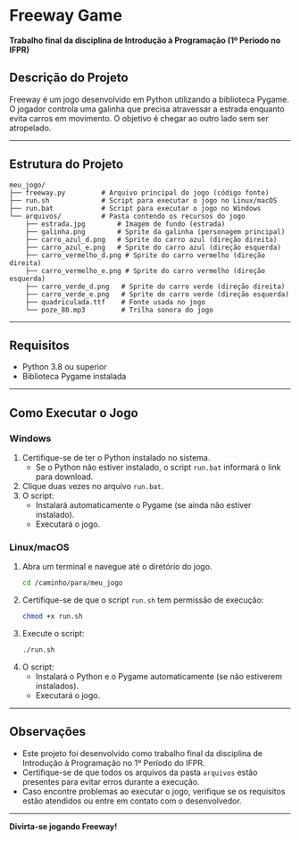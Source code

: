 # Freeway Game

**Trabalho final da disciplina de Introdução à Programação (1º Período no IFPR)**

## Descrição do Projeto
Freeway é um jogo desenvolvido em Python utilizando a biblioteca Pygame. O jogador controla uma galinha que precisa atravessar a estrada enquanto evita carros em movimento. O objetivo é chegar ao outro lado sem ser atropelado.

---

## Estrutura do Projeto
```
meu_jogo/
├── freeway.py         # Arquivo principal do jogo (código fonte)
├── run.sh             # Script para executar o jogo no Linux/macOS
├── run.bat            # Script para executar o jogo no Windows
└── arquivos/          # Pasta contendo os recursos do jogo
    ├── estrada.jpg        # Imagem de fundo (estrada)
    ├── galinha.png        # Sprite da galinha (personagem principal)
    ├── carro_azul_d.png   # Sprite do carro azul (direção direita)
    ├── carro_azul_e.png   # Sprite do carro azul (direção esquerda)
    ├── carro_vermelho_d.png # Sprite do carro vermelho (direção direita)
    ├── carro_vermelho_e.png # Sprite do carro vermelho (direção esquerda)
    ├── carro_verde_d.png   # Sprite do carro verde (direção direita)
    ├── carro_verde_e.png   # Sprite do carro verde (direção esquerda)
    ├── quadriculada.ttf    # Fonte usada no jogo
    └── poze_80.mp3         # Trilha sonora do jogo
```

---

## Requisitos
- Python 3.8 ou superior
- Biblioteca Pygame instalada

---

## Como Executar o Jogo

### **Windows**
1. Certifique-se de ter o Python instalado no sistema.
   - Se o Python não estiver instalado, o script `run.bat` informará o link para download.
2. Clique duas vezes no arquivo `run.bat`.
3. O script:
   - Instalará automaticamente o Pygame (se ainda não estiver instalado).
   - Executará o jogo.

### **Linux/macOS**
1. Abra um terminal e navegue até o diretório do jogo.
   ```bash
   cd /caminho/para/meu_jogo
   ```
2. Certifique-se de que o script `run.sh` tem permissão de execução:
   ```bash
   chmod +x run.sh
   ```
3. Execute o script:
   ```bash
   ./run.sh
   ```
4. O script:
   - Instalará o Python e o Pygame automaticamente (se não estiverem instalados).
   - Executará o jogo.

---

## Observações
- Este projeto foi desenvolvido como trabalho final da disciplina de Introdução à Programação no 1º Período do IFPR.
- Certifique-se de que todos os arquivos da pasta `arquivos` estão presentes para evitar erros durante a execução.
- Caso encontre problemas ao executar o jogo, verifique se os requisitos estão atendidos ou entre em contato com o desenvolvedor.

---

**Divirta-se jogando Freeway!**

